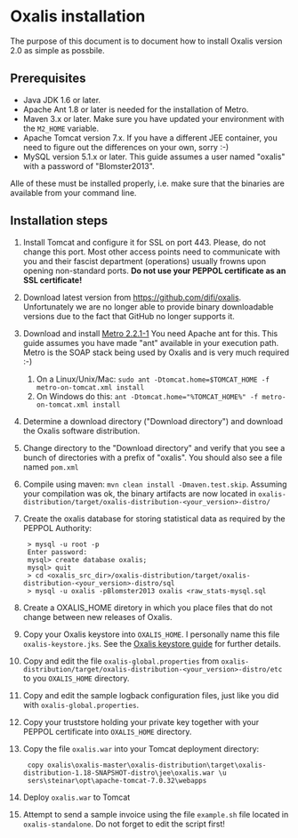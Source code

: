 # Oxalis installation

The purpose of this document is to document how to install Oxalis version 2.0 as simple as possbile.

## Prerequisites

* Java JDK 1.6 or later.
* Apache Ant 1.8 or later is needed for the installation of Metro.
* Maven 3.x or later. Make sure you have updated your environment with the `M2_HOME` variable.
* Apache Tomcat version 7.x. If you have a different JEE container, you need to figure out the differences on your own, sorry :-)
* MySQL version 5.1.x or later. This guide assumes a user named "oxalis" with a password of "Blomster2013".

Alle of these must be installed properly, i.e. make sure that the binaries are available from your command line.

## Installation steps


1. Install Tomcat and configure it for SSL on port 443. Please, do not change this port. Most other access points need to communicate with you and their
fascist department (operations) usually frowns upon opening non-standard ports. **Do not use your PEPPOL certificate as an SSL certificate!**

1. Download latest version from https://github.com/difi/oxalis. Unfortunately we are no longer able to provide binary downloadable versions due
to the fact that GitHub no longer supports it.

1. Download and install [Metro 2.2.1-1](https://metro.java.net/2.2.1-1/) You need Apache ant for this. This guide assumes you have made "ant" available
in your execution path. Metro is the SOAP stack being used by Oxalis and is very much required :-)
    1. On a Linux/Unix/Mac: `sudo ant -Dtomcat.home=$TOMCAT_HOME -f metro-on-tomcat.xml install`
    1. On Windows do this: `ant -Dtomcat.home="%TOMCAT_HOME%" -f metro-on-tomcat.xml install`

1. Determine a download directory ("Download directory") and download the Oxalis software distribution.

1. Change directory to the "Download directory" and verify that you see a bunch of directories with a prefix of "oxalis".
You should also see a file named `pom.xml`

1. Compile using maven: `mvn clean install -Dmaven.test.skip`. Assuming your compilation was ok,
    the binary artifacts are now located in
    `oxalis-distribution/target/oxalis-distribution-<your_version>-distro/`

1. Create the oxalis database for storing statistical data as required by the PEPPOL Authority:

        > mysql -u root -p
        Enter password:
        mysql> create database oxalis;
        mysql> quit
        > cd <oxalis_src_dir>/oxalis-distribution/target/oxalis-distribution-<your_version>-distro/sql
        > mysql -u oxalis -pBlomster2013 oxalis <raw_stats-mysql.sql

1. Create a OXALIS_HOME diretory in which you place files that do not change between new releases of Oxalis.

1. Copy your Oxalis keystore into `OXALIS_HOME`. I personally name this file `oxalis-keystore.jks`.
See the [Oxalis keystore guide](/doc/keystore.md) for further details.

1. Copy and edit the file `oxalis-global.properties` from `oxalis-distribution/target/oxalis-distribution-<your_version>-distro/etc` to
 you `OXALIS_HOME` directory.

1. Copy and edit the sample logback configuration files, just like you did with `oxalis-global.properties`.

1. Copy your truststore holding your private key together with your PEPPOL certificate into `OXALIS_HOME` directory.

1. Copy the file `oxalis.war` into your Tomcat deployment directory:

        copy oxalis\oxalis-master\oxalis-distribution\target\oxalis-distribution-1.18-SNAPSHOT-distro\jee\oxalis.war \u
        sers\steinar\opt\apache-tomcat-7.0.32\webapps

1. Deploy `oxalis.war` to Tomcat

1. Attempt to send a sample invoice using the file `example.sh` file located in `oxalis-standalone`.
 Do not forget to edit the script first!
